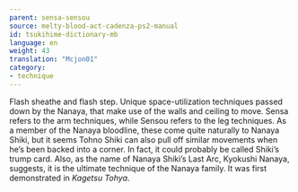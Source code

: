```yaml
---
parent: sensa-sensou
source: melty-blood-act-cadenza-ps2-manual
id: tsukihime-dictionary-mb
language: en
weight: 43
translation: "Mcjon01"
category:
- technique
---
```


Flash sheathe and flash step. Unique space-utilization techniques passed down by the Nanaya, that make use of the walls and ceiling to move. Sensa refers to the arm techniques, while Sensou refers to the leg techniques.
As a member of the Nanaya bloodline, these come quite naturally to Nanaya Shiki, but it seems Tohno Shiki can also pull off similar movements when he’s been backed into a corner. In fact, it could probably be called Shiki’s trump card.
Also, as the name of Nanaya Shiki’s Last Arc, Kyokushi Nanaya, suggests, it is the ultimate technique of the Nanaya family. It was first demonstrated in *Kagetsu Tohya*.
